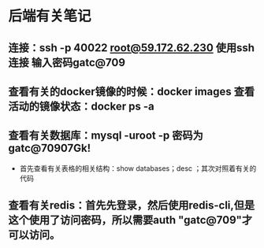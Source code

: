 # 后端有关笔记  

## 连接：ssh -p 40022 root@59.172.62.230  使用ssh连接  输入密码gatc@709  

## 查看有关的docker镜像的时候：docker images  查看活动的镜像状态：docker ps -a 

## 查看有关数据库：mysql -uroot -p 密码为gatc@70907Gk!  
* 首先查看有关表格的相关结构：show databases；desc  ；其次对照着有关的代码  

## 查看有关redis：首先先登录，然后使用redis-cli,但是这个使用了访问密码，所以需要auth "gatc@709"才可以访问。  
